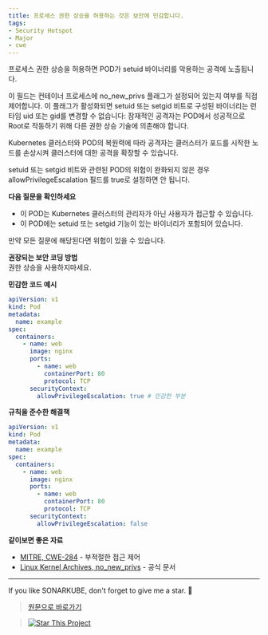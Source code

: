 ```yaml
---
title: 프로세스 권한 상승을 허용하는 것은 보안에 민감합니다.
tags:
- Security Hotspot
- Major
- cwe
---
```

프로세스 권한 상승을 허용하면 POD가 setuid 바이너리를 악용하는 공격에 노출됩니다.  

이 필드는 컨테이너 프로세스에 no_new_privs 플래그가 설정되어 있는지 여부를 직접 제어합니다. 이 플래그가 활성화되면 setuid 또는 setgid 비트로 구성된 바이너리는 런타임 uid 또는 gid를 변경할 수 없습니다: 잠재적인 공격자는 POD에서 성공적으로 Root로 작동하기 위해 다른 권한 상승 기술에 의존해야 합니다.  

Kubernetes 클러스터와 POD의 복원력에 따라 공격자는 클러스터가 포드를 시작한 노드를 손상시켜 클러스터에 대한 공격을 확장할 수 있습니다.

setuid 또는 setgid 비트와 관련된 POD의 위험이 완화되지 않은 경우 allowPrivilegeEscalation 필드를 true로 설정하면 안 됩니다.




**다음 질문을 확인하세요**
- 이 POD는 Kubernetes 클러스터의 관리자가 아닌 사용자가 접근할 수 있습니다.
- 이 POD에는 setuid 또는 setgid 기능이 있는 바이너리가 포함되어 있습니다.


만약 모든 질문에 해당된다면 위험이 있을 수 있습니다.

**권장되는 보안 코딩 방법**  
권한 상승을 사용하지마세요.

**민감한 코드 예시**
```yaml
apiVersion: v1
kind: Pod
metadata:
  name: example
spec:
  containers:
    - name: web
      image: nginx
      ports:
        - name: web
          containerPort: 80
          protocol: TCP
      securityContext:
        allowPrivilegeEscalation: true # 민감한 부분
```
**규칙을 준수한 해결책**
```yaml
apiVersion: v1
kind: Pod
metadata:
  name: example
spec:
  containers:
    - name: web
      image: nginx
      ports:
        - name: web
          containerPort: 80
          protocol: TCP
      securityContext:
        allowPrivilegeEscalation: false
```
**같이보면 좋은 자료**
- [MITRE, CWE-284](https://cwe.mitre.org/data/definitions/284.html) - 부적절한 접근 제어
- [Linux Kernel Archives, no_new_privs](https://www.kernel.org/doc/Documentation/prctl/no_new_privs.txt) - 공식 문서

---

If you like SONARKUBE, don't forget to give me a star. :star2:

> [원문으로 바로가기](https://rules.sonarsource.com/kubernetes/RSPEC-6430)

> [![Star This Project](https://img.shields.io/github/stars/kantabile/sonarkube.svg?label=Stars&style=social)](https://github.com/kantabile/sonarkube)